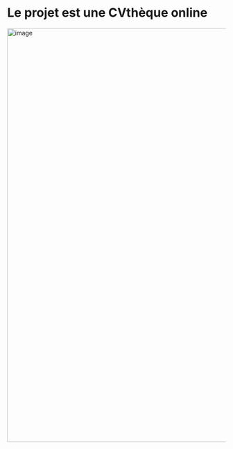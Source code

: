 # Le projet est une CVthèque online
<img width="954" alt="image" src="https://github.com/user-attachments/assets/af3240f1-952e-45de-8695-dc34cd2e79a9">

